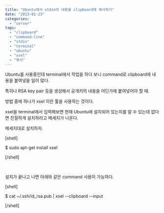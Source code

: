 ```yaml
---
title: "Ubuntu에서 stdin의 내용을 clipboard에 복사하기"
date: "2013-01-23"
categories: 
  - "server"
tags: 
  - "clipboard"
  - "command-line"
  - "stdin"
  - "terminal"
  - "ubuntu"
  - "xsel"
  - "복사"
---
```


Ubuntu를 사용중인데 terminal에서 작업을 하다 보니 command로 clipboard에 내용을 붙여넣을 일이 많다.

특히나 RSA key pair 등을 생성해서 공개키의 내용을 어딘가에 붙여넣어야 할 때.

방법 중에 하나가 xsel 이란 툴을 사용하는 것이다.

xsel을 terminal에서 입력해보면 현재 Ubuntu에 설치되어 있는지를 알 수 있는데 없다면 친절하게 설치하라고 메세지가 나온다.

메세지대로 설치하자.

\[shell\]

$ sudo apt-get install xsel

\[/shell\]

 

설치가 끝나고 나면 아래와 같은 command 사용이 가능하다.

\[shell\]

$ cat ~/.ssh/id\_rsa.pub | xsel --clipboard --input

\[/shell\]
